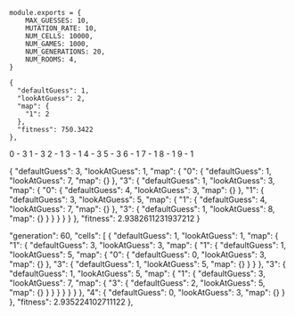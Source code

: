 ```
module.exports = {
    MAX_GUESSES: 10,
    MUTATION_RATE: 10,
    NUM_CELLS: 10000,
    NUM_GAMES: 1000,
    NUM_GENERATIONS: 20,
    NUM_ROOMS: 4,
}

{
  "defaultGuess": 1,
  "lookAtGuess": 2,
  "map": {
    "1": 2
  },
  "fitness": 750.3422
},

```

0 - 3
1 - 3
2 - 1
3 - 1
4 - 3
5 - 3
6 - 1
7 - 1
8 - 1
9 - 1

{
  "defaultGuess": 3,
  "lookAtGuess": 1,
  "map": {
    "0": {
      "defaultGuess": 1,
      "lookAtGuess": 7,
      "map": {}
    },
    "3": {
      "defaultGuess": 1,
      "lookAtGuess": 3,
      "map": {
        "0": {
          "defaultGuess": 4,
          "lookAtGuess": 3,
          "map": {}
        },
        "1": {
          "defaultGuess": 3,
          "lookAtGuess": 5,
          "map": {
            "1": {
              "defaultGuess": 4,
              "lookAtGuess": 7,
              "map": {}
            },
            "3": {
              "defaultGuess": 1,
              "lookAtGuess": 8,
              "map": {}
            }
          }
        }
      }
    }
  },
  "fitness": 2.9382611231937212
}


"generation": 60,
"cells": [
  {
    "defaultGuess": 1,
    "lookAtGuess": 1,
    "map": {
      "1": {
        "defaultGuess": 3,
        "lookAtGuess": 3,
        "map": {
          "1": {
            "defaultGuess": 1,
            "lookAtGuess": 5,
            "map": {
              "0": {
                "defaultGuess": 0,
                "lookAtGuess": 3,
                "map": {}
              },
              "3": {
                "defaultGuess": 1,
                "lookAtGuess": 5,
                "map": {}
              }
            }
          },
          "3": {
            "defaultGuess": 1,
            "lookAtGuess": 5,
            "map": {
              "1": {
                "defaultGuess": 3,
                "lookAtGuess": 7,
                "map": {
                  "3": {
                    "defaultGuess": 2,
                    "lookAtGuess": 5,
                    "map": {}
                  }
                }
              }
            }
          }
        }
      },
      "4": {
        "defaultGuess": 0,
        "lookAtGuess": 3,
        "map": {}
      }
    },
    "fitness": 2.935224102711122
  },
